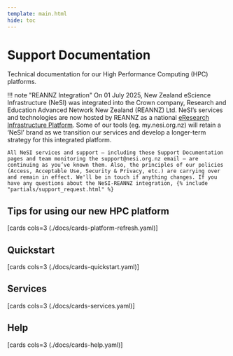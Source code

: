 ```yaml
---
template: main.html
hide: toc
---
```


# Support Documentation

Technical documentation for our High Performance Computing (HPC) platforms.

!!! note "REANNZ Integration"
    On 01 July 2025, New Zealand eScience Infrastructure (NeSI) was integrated into the Crown company, Research and Education Advanced Network New Zealand (REANNZ) Ltd. NeSI’s services and technologies are now hosted by REANNZ as a national [eResearch Infrastructure Platform](https://www.mbie.govt.nz/science-and-technology/science-and-innovation/funding-information-and-opportunities/investment-funds/strategic-science-investment-fund/funded-infrastructure/eresearch-infrastructure-platform). Some of our tools (eg. my.nesi.org.nz) will retain a ‘NeSI’ brand as we transition our services and develop a longer-term strategy for this integrated platform.

    All NeSI services and support – including these Support Documentation pages and team monitoring the support@nesi.org.nz email – are continuing as you’ve known them. Also, the principles of our policies (Access, Acceptable Use, Security & Privacy, etc.) are carrying over and remain in effect. We'll be in touch if anything changes. If you have any questions about the NeSI-REANNZ integration, {% include "partials/support_request.html" %}

## Tips for using our new HPC platform

[cards cols=3 (./docs/cards-platform-refresh.yaml)]

## Quickstart

[cards cols=3 (./docs/cards-quickstart.yaml)]

## Services

[cards cols=3 (./docs/cards-services.yaml)]

## Help

[cards cols=3 (./docs/cards-help.yaml)]
